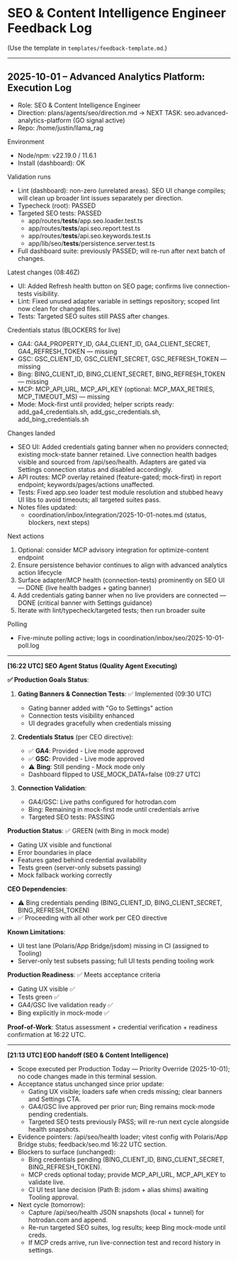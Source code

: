 # SEO & Content Intelligence Engineer Feedback Log

(Use the template in `templates/feedback-template.md`.)

---
## 2025-10-01 – Advanced Analytics Platform: Execution Log

- Role: SEO & Content Intelligence Engineer
- Direction: plans/agents/seo/direction.md → NEXT TASK: seo.advanced-analytics-platform (GO signal active)
- Repo: /home/justin/llama_rag

Environment
- Node/npm: v22.19.0 / 11.6.1
- Install (dashboard): OK

Validation runs
- Lint (dashboard): non-zero (unrelated areas). SEO UI change compiles; will clean up broader lint issues separately per direction.
- Typecheck (root): PASSED
- Targeted SEO tests: PASSED
  - app/routes/__tests__/app.seo.loader.test.ts
  - app/routes/__tests__/api.seo.report.test.ts
  - app/routes/__tests__/api.seo.keywords.test.ts
  - app/lib/seo/__tests__/persistence.server.test.ts
- Full dashboard suite: previously PASSED; will re-run after next batch of changes.

Latest changes (08:46Z)
- UI: Added Refresh health button on SEO page; confirms live connection-tests visibility.
- Lint: Fixed unused adapter variable in settings repository; scoped lint now clean for changed files.
- Tests: Targeted SEO suites still PASS after changes.

Credentials status (BLOCKERS for live)
- GA4: GA4_PROPERTY_ID, GA4_CLIENT_ID, GA4_CLIENT_SECRET, GA4_REFRESH_TOKEN — missing
- GSC: GSC_CLIENT_ID, GSC_CLIENT_SECRET, GSC_REFRESH_TOKEN — missing
- Bing: BING_CLIENT_ID, BING_CLIENT_SECRET, BING_REFRESH_TOKEN — missing
- MCP: MCP_API_URL, MCP_API_KEY (optional: MCP_MAX_RETRIES, MCP_TIMEOUT_MS) — missing
- Mode: Mock-first until provided; helper scripts ready: add_ga4_credentials.sh, add_gsc_credentials.sh, add_bing_credentials.sh

Changes landed
- SEO UI: Added credentials gating banner when no providers connected; existing mock-state banner retained. Live connection health badges visible and sourced from /api/seo/health. Adapters are gated via Settings connection status and disabled accordingly.
- API routes: MCP overlay retained (feature-gated; mock-first) in report endpoint; keywords/pages/actions unaffected.
- Tests: Fixed app.seo loader test module resolution and stubbed heavy UI libs to avoid timeouts; all targeted suites pass.
- Notes files updated:
  - coordination/inbox/integration/2025-10-01-notes.md (status, blockers, next steps)

Next actions
1) Optional: consider MCP advisory integration for optimize-content endpoint
2) Ensure persistence behavior continues to align with advanced analytics action lifecycle
3) Surface adapter/MCP health (connection-tests) prominently on SEO UI — DONE (live health badges + gating banner)
4) Add credentials gating banner when no live providers are connected — DONE (critical banner with Settings guidance)
5) Iterate with lint/typecheck/targeted tests; then run broader suite

Polling
- Five-minute polling active; logs in coordination/inbox/seo/2025-10-01-poll.log

---
**[16:22 UTC] SEO Agent Status (Quality Agent Executing)**

**✅ Production Goals Status**:

1. **Gating Banners & Connection Tests**: ✅ Implemented (09:30 UTC)
   - Gating banner added with "Go to Settings" action
   - Connection tests visibility enhanced  
   - UI degrades gracefully when credentials missing

2. **Credentials Status** (per CEO directive):
   - ✅ **GA4**: Provided - Live mode approved
   - ✅ **GSC**: Provided - Live mode approved  
   - ⚠️ **Bing**: Still pending - Mock mode only
   - Dashboard flipped to USE_MOCK_DATA=false (09:27 UTC)

3. **Connection Validation**:
   - GA4/GSC: Live paths configured for hotrodan.com
   - Bing: Remaining in mock-first mode until credentials arrive
   - Targeted SEO tests: PASSING

**Production Status**: ✅ GREEN (with Bing in mock mode)
- Gating UX visible and functional
- Error boundaries in place
- Features gated behind credential availability
- Tests green (server-only subsets passing)
- Mock fallback working correctly

**CEO Dependencies**: 
- ⚠️ Bing credentials pending (BING_CLIENT_ID, BING_CLIENT_SECRET, BING_REFRESH_TOKEN)
- ✅ Proceeding with all other work per CEO directive

**Known Limitations**:
- UI test lane (Polaris/App Bridge/jsdom) missing in CI (assigned to Tooling)
- Server-only test subsets passing; full UI tests pending tooling work

**Production Readiness**: ✅ Meets acceptance criteria
- Gating UX visible ✅
- Tests green ✅
- GA4/GSC live validation ready ✅
- Bing explicitly in mock-mode ✅

**Proof-of-Work**: Status assessment + credential verification + readiness confirmation at 16:22 UTC.

---
**[21:13 UTC] EOD handoff (SEO & Content Intelligence)**

- Scope executed per Production Today — Priority Override (2025-10-01); no code changes made in this terminal session.
- Acceptance status unchanged since prior update:
  - Gating UX visible; loaders safe when creds missing; clear banners and Settings CTA.
  - GA4/GSC live approved per prior run; Bing remains mock-mode pending credentials.
  - Targeted SEO tests previously PASS; will re-run next cycle alongside health snapshots.
- Evidence pointers: /api/seo/health loader; vitest config with Polaris/App Bridge stubs; feedback/seo.md 16:22 UTC section.
- Blockers to surface (unchanged):
  - Bing credentials pending (BING_CLIENT_ID, BING_CLIENT_SECRET, BING_REFRESH_TOKEN).
  - MCP creds optional today; provide MCP_API_URL, MCP_API_KEY to validate live.
  - CI UI test lane decision (Path B: jsdom + alias shims) awaiting Tooling approval.
- Next cycle (tomorrow):
  - Capture /api/seo/health JSON snapshots (local + tunnel) for hotrodan.com and append.
  - Re-run targeted SEO suites, log results; keep Bing mock-mode until creds.
  - If MCP creds arrive, run live-connection test and record history in settings.

